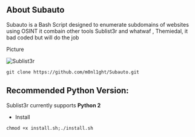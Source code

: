 ## About Subauto

Subauto is a Bash Script designed to enumerate subdomains of websites using OSINT it combain other tools Sublist3r and whatwaf
, Themiedal, it bad coded but will do the job

Picture


![Sublist3r](https://www.up-00.com/i/00138/3gpaamqgq0ed.jpg "Subauto in action")


```
git clone https://github.com/m0nl1ght/Subauto.git
```

## Recommended Python Version:

Sublist3r currently supports **Python 2**



- Install
```
chmod +x install.sh;./install.sh
```

